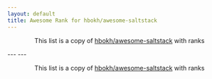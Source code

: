 ```yaml
---
layout: default
title: Awesome Rank for hbokh/awesome-saltstack
---
```


<p align="center">
	This list is a copy of <a href="https://github.com/hbokh/awesome-saltstack">hbokh/awesome-saltstack</a> with ranks
</p>
---
---
<p align="center">
	This list is a copy of <a href="https://github.com/hbokh/awesome-saltstack">hbokh/awesome-saltstack</a> with ranks
</p>
